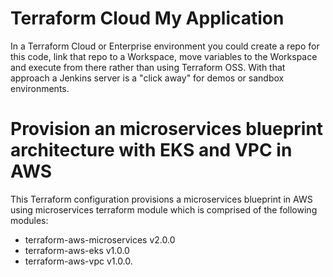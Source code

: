 # Terraform Cloud My Application

In a Terraform Cloud or Enterprise environment you could create a repo for this code, link that repo to a Workspace, move variables to the Workspace and execute from there rather than using Terraform OSS. With that approach a Jenkins server is a "click away" for demos or sandbox environments.

# Provision an microservices blueprint architecture with EKS and VPC in AWS
This Terraform configuration provisions a microservices blueprint in AWS using microservices terraform module which is comprised of the following modules:
- terraform-aws-microservices v2.0.0
- terraform-aws-eks v1.0.0
- terraform-aws-vpc v1.0.0.
